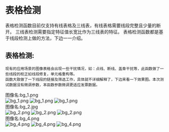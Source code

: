 # **表格检测**  
   表格检测函数目前仅支持有线表格及三线表，有线表格需要线段完整且少量的断开。  三线表检测需要指定特征值长宽比作为三线表的特征。
     表格检测函数都是基于线段检测上做的方法，下边一一介绍。  

## 表格检测:  
	现有的应用场景的图像表格会出现一些干扰情况，如：点线、断线、盖章干扰等，此函数做了一些线段的校正如线段修复，单元格重构等。  
	函数大致做了一下线段的链接及筛选工作，具体就不详细解释了，下边来看一下效果图。本次测试数据没有微调参数，本函数参数微调更适应发票数据。    
 图像名:bg_1.png  
 ![bg_1.png](./image/bg_1.png  ) 
 ![bg_1.png](./mark_img/table_bg_1.png) 
 ![bg_1.png](./mark_img/box_bg_1.png)   
  图像名:bg_2.jpg  
 ![bg_2.png](./image/bg_2.jpg) 
 ![bg_2.png](./mark_img/table_bg_2.jpg) 
 ![bg_2.png](./mark_img/box_bg_2.jpg)   
   图像名:bg_4.png  
 ![bg_4.png](./image/bg_4.jpg) 
 ![bg_4.png](./mark_img/table_bg_4.jpg) 
 ![bg_4.png](./mark_img/box_bg_4.png) 
